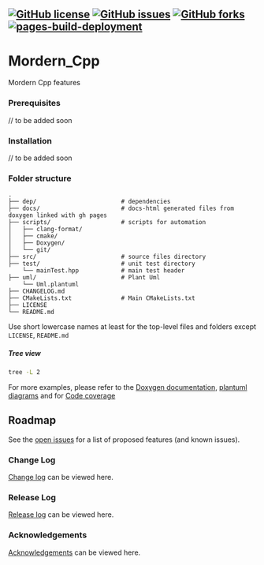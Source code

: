 <a href="https://github.com/Neeraj2K18/Mordern_Cpp/blob/main/LICENSE"><img alt="GitHub license" src="https://img.shields.io/github/license/Neeraj2K18/Mordern_Cpp"></a>
<a href="https://github.com/Neeraj2K18/Mordern_Cpp/issues"><img alt="GitHub issues" src="https://img.shields.io/github/issues/Neeraj2K18/Mordern_Cpp"></a>
<a href="https://github.com/Neeraj2K18/Mordern_Cpp/network"><img alt="GitHub forks" src="https://img.shields.io/github/forks/Neeraj2K18/Mordern_Cpp"></a>
[![pages-build-deployment](https://github.com/Neeraj2K18/Mordern_Cpp/actions/workflows/pages/pages-build-deployment/badge.svg?branch=main)](https://github.com/Neeraj2K18/Mordern_Cpp/actions/workflows/pages/pages-build-deployment)
---
# Mordern_Cpp
Mordern Cpp features
<!-- ABOUT THE PROJECT -->
### Prerequisites
// to be added soon

### Installation
// to be added soon
### Folder structure
    .
    ├── dep/                        # dependencies
    ├── docs/                       # docs-html generated files from doxygen linked with gh pages
    ├── scripts/                    # scripts for automation
    │   ├── clang-format/
    │   ├── cmake/
    │   ├── Doxygen/
    │   └── git/
    ├── src/                        # source files directory
    ├── test/                       # unit test directory
        └── mainTest.hpp            # main test header
    ├── uml/                        # Plant Uml
        └── Uml.plantuml
    ├── CHANGELOG.md 
    ├── CMakeLists.txt              # Main CMakeLists.txt
    ├── LICENSE         
    └── README.md   
    
Use short lowercase names at least for the top-level files and folders except `LICENSE`, `README.md`

##### Tree view
```bash
tree -L 2
```
For more examples, please refer to the [Doxygen documentation](https://neeraj2k18.github.io/Mordern_Cpp/docs/doxygen-html/index.html), [plantuml diagrams](uml/out/) and for [Code coverage](https://neeraj2k18.github.io/Mordern_Cpp/docs/gcov-html/index.html) 

<!-- ROADMAP -->
## Roadmap
See the [open issues](https://github.com/Neeraj2K18/Mordern_Cpp/issues) for a list of proposed features (and known issues).

<!--Change and Release Log -->
### Change Log
[Change log](docs/CHANGELOG.md) can be viewed here.

### Release Log
[Release log](https://github.com/Neeraj2K18/Mordern_Cpp/releases) can be viewed here.

<!--Acknowledgements -->
### Acknowledgements
[Acknowledgements](docs/ACKNOWLEDGEMENTS.md) can be viewed here.